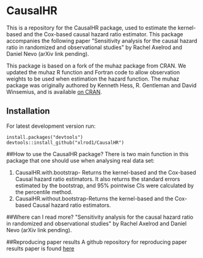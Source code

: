 # CausalHR
 
This is a repository for the CausalHR package, used to estimate the kernel-based and the Cox-based causal hazard ratio estimator. This package accompanies the following paper "Sensitivity analysis for the causal hazard ratio in randomized and observational studies" by Rachel Axelrod and Daniel Nevo (arXiv link pending).

This package is based on a fork of the muhaz package from CRAN. We updated the muhaz R function and Fortran code to allow observation weights to be used when estimation the hazard function. The muhaz package was originally authored by Kenneth Hess, R. Gentleman and David Winsemius, and is available [on CRAN](https://cran.r-project.org/web/packages/muhaz/index.html).

## Installation

For latest development version run:

```{r}
install.packages("devtools")
devtools::install_github("xlrod1/CausalHR")
```

##How to use the CausalHR package?
There is two main function in this package that one should use when analysing real data set: 
1. CausalHR.with.bootstrap- Returns the kernel-based and the Cox-based Causal hazard ratio estimators. It also returns the standard errors estimated by the bootstrap, and 95\% pointwise CIs were calculated by the percentile method.
2. CausalHR.without.bootstrap-Returns the kernel-based and the Cox-based Causal hazard ratio estimators.

##Where can I read more?
"Sensitivity analysis for the causal hazard ratio in randomized and observational studies" by Rachel Axelrod and Daniel Nevo (arXiv link pending).

##Reproducing paper results
A github repository for reproducing paper results paper is found [here](https://github.com/xlrod1/Reproducability_R_code)
